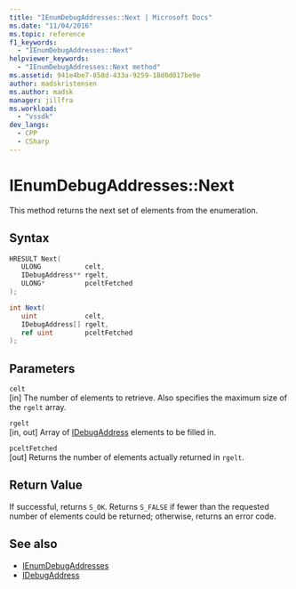```yaml
---
title: "IEnumDebugAddresses::Next | Microsoft Docs"
ms.date: "11/04/2016"
ms.topic: reference
f1_keywords:
  - "IEnumDebugAddresses::Next"
helpviewer_keywords:
  - "IEnumDebugAddresses::Next method"
ms.assetid: 941e4be7-858d-433a-9259-18d0d017be9e
author: madskristensen
ms.author: madsk
manager: jillfra
ms.workload:
  - "vssdk"
dev_langs:
  - CPP
  - CSharp
---
```

# IEnumDebugAddresses::Next
This method returns the next set of elements from the enumeration.

## Syntax

```cpp
HRESULT Next(
   ULONG           celt,
   IDebugAddress** rgelt,
   ULONG*          pceltFetched
);
```

```csharp
int Next(
   uint            celt,
   IDebugAddress[] rgelt,
   ref uint        pceltFetched
);
```

## Parameters
`celt`\
[in] The number of elements to retrieve. Also specifies the maximum size of the `rgelt` array.

`rgelt`\
[in, out] Array of [IDebugAddress](../../../extensibility/debugger/reference/idebugaddress.md) elements to be filled in.

`pceltFetched`\
[out] Returns the number of elements actually returned in `rgelt`.

## Return Value
 If successful, returns `S_OK`. Returns `S_FALSE` if fewer than the requested number of elements could be returned; otherwise, returns an error code.

## See also
- [IEnumDebugAddresses](../../../extensibility/debugger/reference/ienumdebugaddresses.md)
- [IDebugAddress](../../../extensibility/debugger/reference/idebugaddress.md)